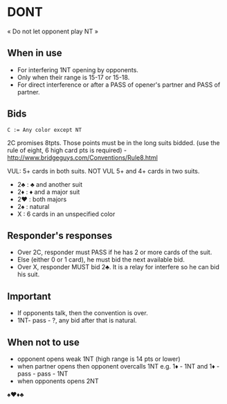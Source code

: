 # DONT

« Do not let opponent play NT »

## When in use

- For interfering 1NT opening by opponents. 
- Only when their range is 15-17 or 15-18.
- For direct interference or after a PASS of opener's partner and PASS of partner.

## Bids

```
C := Any color except NT
```
2C promises 8tpts. Those points must be in the long suits bidded. (use the rule of eight, 6 high card pts is required) -http://www.bridgeguys.com/Conventions/Rule8.html

VUL: 5+ cards in both suits.
NOT VUL 5+ and 4+ cards in two suits.

- 2♣ : ♣ and another suit 
- 2♦ : ♦ and a major suit
- 2♥ : both majors
- 2♠ : natural
- X : 6 cards in an unspecified color

## Responder's responses

- Over 2C, responder must PASS if he has 2 or more cards of the suit.
- Else (either 0 or 1 card), he must bid the next available bid.
- Over X, responder MUST bid 2♣. It is a relay for interfere so he can bid his suit.

## Important

- If opponents talk, then the convention is over.
- 1NT- pass - ?, any bid after that is natural.

## When not to use
- opponent opens weak 1NT (high range is 14 pts or lower)
- when partner opens then opponent overcalls 1NT e.g. 1♦ - 1NT  and 1♦ - pass - pass - 1NT
- when opponents opens 2NT

♠♥♦♣
